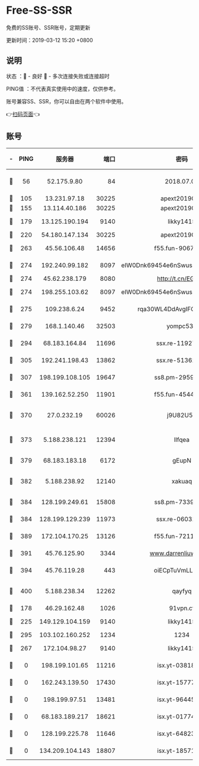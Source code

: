 # Free-SS-SSR

免费的SS账号、SSR账号，定期更新

更新时间：2019-03-12 15:20 +0800

## 说明

状态     ：🙂 - 良好 🙁 - 多次连接失败或连接超时

PING值   ：不代表真实使用中的速度，仅供参考。

账号兼容SS、SSR，你可以自由在两个软件中使用。

👉[扫码页面](https://liesauer.github.io/Free-SS-SSR/)👈

## 账号

|-|PING|服务器|端口|密码|加密方式|区域|
|:----:|:----:|:-----:|-----:|:----:|:----:|:----:|
|🙂|56|52.175.9.80|84|2018.07.07|chacha20-ietf-poly1305|HK|
|🙂|105|13.231.97.18|30225|apext2019006|chacha20|JP|
|🙂|155|13.114.40.186|30225|apext2019006|chacha20|JP|
|🙂|179|13.125.190.194|9140|likky1415|aes-256-cfb|KR|
|🙂|220|54.180.147.134|30225|apext2019006|chacha20|KR|
|🙂|263|45.56.106.48|14656|f55.fun-90673121|aes-256-cfb|US|
|🙂|274|192.240.99.182|8097|eIW0Dnk69454e6nSwuspv9DmS201tQ0D|aes-256-cfb|US|
|🙂|274|45.62.238.179|8080|http://t.cn/EGJIyrl|rc4-md5|CA|
|🙂|274|198.255.103.62|8097|eIW0Dnk69454e6nSwuspv9DmS201tQ0D|aes-256-cfb|US|
|🙂|275|109.238.6.24|9452|rqa30WL4DdAvgIFG6Fs3znzTa|aes-256-cfb|FR|
|🙂|279|168.1.140.46|32503|yompc535|aes-256-cfb|AU|
|🙂|294|68.183.164.84|11696|ssx.re-11927481|aes-256-cfb|US|
|🙂|305|192.241.198.43|13862|ssx.re-51362067|aes-256-cfb|US|
|🙂|307|198.199.108.105|19647|ss8.pm-29593993|aes-256-cfb|US|
|🙂|361|139.162.52.250|11901|f55.fun-45440125|aes-256-cfb|SG|
|🙂|370|27.0.232.19|60026|j9U82U53|xchacha20-ietf-poly1305|HK|
|🙂|373|5.188.238.121|12394|llfqea|chacha20-ietf-poly1305|BR|
|🙂|379|68.183.183.18|6172|gEupN|aes-256-cfb|SG|
|🙂|382|5.188.238.92|12140|xakuaq|chacha20-ietf-poly1305|BR|
|🙂|384|128.199.249.61|15808|ss8.pm-73399565|aes-256-cfb|SG|
|🙂|384|128.199.129.239|11973|ssx.re-06032679|aes-256-cfb|SG|
|🙂|389|172.104.170.25|13126|f55.fun-72116969|aes-256-cfb|SG|
|🙂|391|45.76.125.90|3344|www.darrenliuwei.com|aes-256-cfb|AU|
|🙂|394|45.76.119.28|443|oiECpTuVmLLxk4Ts|aes-256-cfb|AU|
|🙂|400|5.188.238.34|12262|qayfyq|chacha20-ietf-poly1305|BR|
|🙂|178|46.29.162.48|1026|91vpn.cf|rc4-md5|RU|
|🙂|225|149.129.104.159|9140|likky1415|aes-256-cfb|HK|
|🙂|295|103.102.160.252|1234|1234|rc4-md5|JP|
|🙁|267|172.104.98.27|9140|likky1415|aes-256-cfb|JP|
|🙁|0|198.199.101.65|11216|isx.yt-03818294|aes-256-cfb|US|
|🙁|0|162.243.139.50|17430|isx.yt-15777676|aes-256-cfb|US|
|🙁|0|198.199.97.51|13481|isx.yt-96445521|aes-256-cfb|US|
|🙁|0|68.183.189.217|18621|isx.yt-01774283|aes-256-cfb|SG|
|🙁|0|128.199.225.78|11646|isx.yt-64823224|aes-256-cfb|SG|
|🙁|0|134.209.104.143|18807|isx.yt-18571231|aes-256-cfb|SG|
